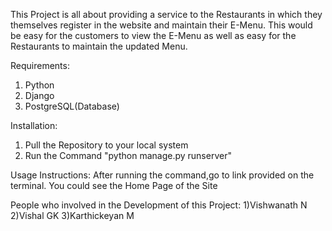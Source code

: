 This Project is all about providing a service to the Restaurants in which they themselves register in the website and maintain their E-Menu. This would be easy for the customers to view the E-Menu as well as easy for the Restaurants to maintain the updated Menu.

Requirements:
1. Python
2. Django
3. PostgreSQL(Database)

Installation:
1. Pull the Repository to your local system
2. Run the Command "python manage.py runserver"

Usage Instructions:
After running the command,go to link provided on the terminal.
You could see the Home Page of the Site



People who involved in the Development of this Project:
    1)Vishwanath N
    2)Vishal GK
    3)Karthickeyan M

